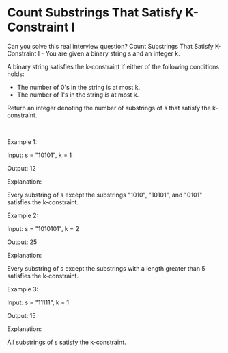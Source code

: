 # Count Substrings That Satisfy K-Constraint I

Can you solve this real interview question? Count Substrings That Satisfy K-Constraint I - You are given a binary string s and an integer k.

A binary string satisfies the k-constraint if either of the following conditions holds:

 * The number of 0's in the string is at most k.
 * The number of 1's in the string is at most k.

Return an integer denoting the number of substrings of s that satisfy the k-constraint.

 

Example 1:

Input: s = "10101", k = 1

Output: 12

Explanation:

Every substring of s except the substrings "1010", "10101", and "0101" satisfies the k-constraint.

Example 2:

Input: s = "1010101", k = 2

Output: 25

Explanation:

Every substring of s except the substrings with a length greater than 5 satisfies the k-constraint.

Example 3:

Input: s = "11111", k = 1

Output: 15

Explanation:

All substrings of s satisfy the k-constraint.